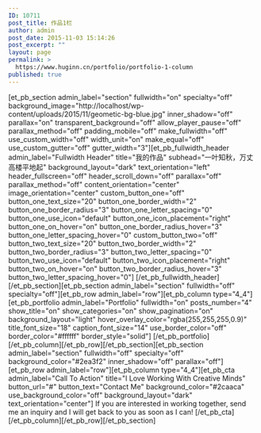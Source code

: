 ```yaml
---
ID: 10711
post_title: 作品1栏
author: admin
post_date: 2015-11-03 15:14:26
post_excerpt: ""
layout: page
permalink: >
  https://www.huginn.cn/portfolio/portfolio-1-column
published: true
---
```

[et_pb_section admin_label="section" fullwidth="on" specialty="off" background_image="http://localhost/wp-content/uploads/2015/11/geometic-bg-blue.jpg" inner_shadow="off" parallax="on" transparent_background="off" allow_player_pause="off" parallax_method="off" padding_mobile="off" make_fullwidth="off" use_custom_width="off" width_unit="on" make_equal="off" use_custom_gutter="off" gutter_width="3"][et_pb_fullwidth_header admin_label="Fullwidth Header" title="我的作品" subhead="一叶知秋，万丈高楼平地起" background_layout="dark" text_orientation="left" header_fullscreen="off" header_scroll_down="off" parallax="off" parallax_method="off" content_orientation="center" image_orientation="center" custom_button_one="off" button_one_text_size="20" button_one_border_width="2" button_one_border_radius="3" button_one_letter_spacing="0" button_one_use_icon="default" button_one_icon_placement="right" button_one_on_hover="on" button_one_border_radius_hover="3" button_one_letter_spacing_hover="0" custom_button_two="off" button_two_text_size="20" button_two_border_width="2" button_two_border_radius="3" button_two_letter_spacing="0" button_two_use_icon="default" button_two_icon_placement="right" button_two_on_hover="on" button_two_border_radius_hover="3" button_two_letter_spacing_hover="0"] [/et_pb_fullwidth_header][/et_pb_section][et_pb_section admin_label="section" fullwidth="off" specialty="off"][et_pb_row admin_label="row"][et_pb_column type="4_4"][et_pb_portfolio admin_label="Portfolio" fullwidth="on" posts_number="4" show_title="on" show_categories="on" show_pagination="on" background_layout="light" hover_overlay_color="rgba(255,255,255,0.9)" title_font_size="18" caption_font_size="14" use_border_color="off" border_color="#ffffff" border_style="solid"] [/et_pb_portfolio][/et_pb_column][/et_pb_row][/et_pb_section][et_pb_section admin_label="section" fullwidth="off" specialty="off" background_color="#2ea3f2" inner_shadow="off" parallax="off"][et_pb_row admin_label="row"][et_pb_column type="4_4"][et_pb_cta admin_label="Call To Action" title="I Love Working With Creative Minds" button_url="#" button_text="Contact Me" background_color="#2caaca" use_background_color="off" background_layout="dark" text_orientation="center"] If you are interested in working together, send me an inquiry and I will get back to you as soon as I can! [/et_pb_cta][/et_pb_column][/et_pb_row][/et_pb_section]